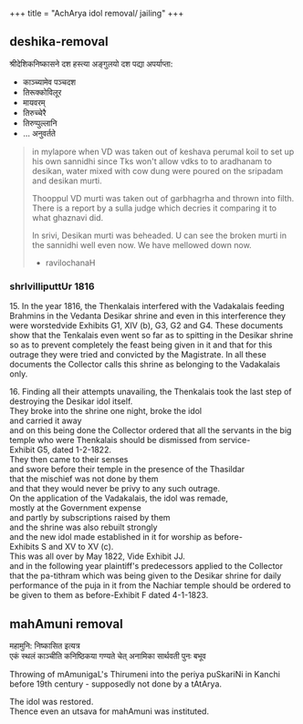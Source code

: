 +++
title = "AchArya idol removal/ jailing"
+++


## deshika-removal
श्रीदेशिकनिष्कासने दश हस्त्या अङ्गुलयो दश पद्या अपर्याप्ता:


- काञ्च्यामेव पञ्चदश
- तिरूक्कोविलूर
- मायवरम्
- तिरुच्चेरै
- तिरुप्पुल्लानि
- ... अनुवर्तते

> in mylapore when VD was taken out of keshava perumal koil to set up his own sannidhi since Tks won't allow vdks to to aradhanam to desikan, water mixed with cow dung were poured on the sripadam and desikan murti.  
> 
> Thooppul VD murti was taken out of garbhagrha and thrown into filth. There is a report by a sulla judge which decries it comparing it to what ghaznavi did. 
> 
> In srivi, Desikan murti was beheaded. U can see the broken murti in the sannidhi well even now. We have mellowed down now.
> 
> - ravilochanaH

### shrIvilliputtUr 1816

15\. In the year 1816, the Thenkalais interfered with the Vadakalais feeding Brahmins in the Vedanta Desikar shrine and even in this interference they were worstedvide Exhibits G1, XIV (b), G3, G2 and G4. These documents show that the Tenkalais even went so far as to spitting in the Desikar shrine so as to prevent completely the feast being given in it and that for this outrage they were tried and convicted by the Magistrate. In all these documents the Collector calls this shrine as belonging to the Vadakalais only.

16\. Finding all their attempts unavailing, the Thenkalais took the last step of destroying the Desikar idol itself.  
They broke into the shrine one night, broke the idol  
and carried it away  
and on this being done the Collector ordered that all the servants in the big temple who were Thenkalais should be dismissed from service-  
Exhibit G5, dated 1-2-1822.  
They then came to their senses  
and swore before their temple in the presence of the Thasildar  
that the mischief was not done by them  
and that they would never be privy to any such outrage.  
On the application of the Vadakalais, the idol was remade,  
mostly at the Government expense  
and partly by subscriptions raised by them  
and the shrine was also rebuilt strongly  
and the new idol made established in it for worship as before-  
Exhibits S and XV to XV (c).  
This was all over by May 1822, Vide Exhibit JJ.  
and in the following year plaintiff's predecessors applied to the Collector  
that the pa-tithram which was being given to the Desikar shrine for daily performance of the puja in it from the Nachiar temple should be ordered to be given to them as before-Exhibit F dated 4-1-1823.

## mahAmuni removal
महामुनि: निष्कासित इत्यत्र  
एकं स्थलं काञ्चीति कनिष्ठिकया गण्यते चेत् अनामिका सार्थवती पुनः बभूव

Throwing of mAmunigaL's Thirumeni into the periya puSkariNi in Kanchi before 19th century - supposedly not done by a tAtArya.

The idol was restored.  
Thence even an utsava for mahAmuni was instituted.